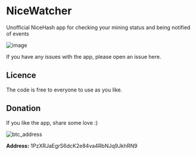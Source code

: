 # NiceWatcher
Unofficial NiceHash app for checking your mining status and being notified of events    

![image](https://lh3.googleusercontent.com/VA6e3QsPzEgQ4EIH34i-BJo9nXWvIJ5nZp3dJfPN_MW1jqnRYfLG9Erih5Mdwe60fTU=s180-rw)

If you have any issues with the app, please open an issue here.

## Licence

The code is free to everyone to use as you like.


## Donation

If you like the app, share some love :)

![btc_address](https://user-images.githubusercontent.com/24822099/49712752-218e5680-fc5b-11e8-8f01-77c88bf02b83.png)

__Address:__ 1PzXRJaEgrS6dcK2e84va4RbNJq9JkhRN9

